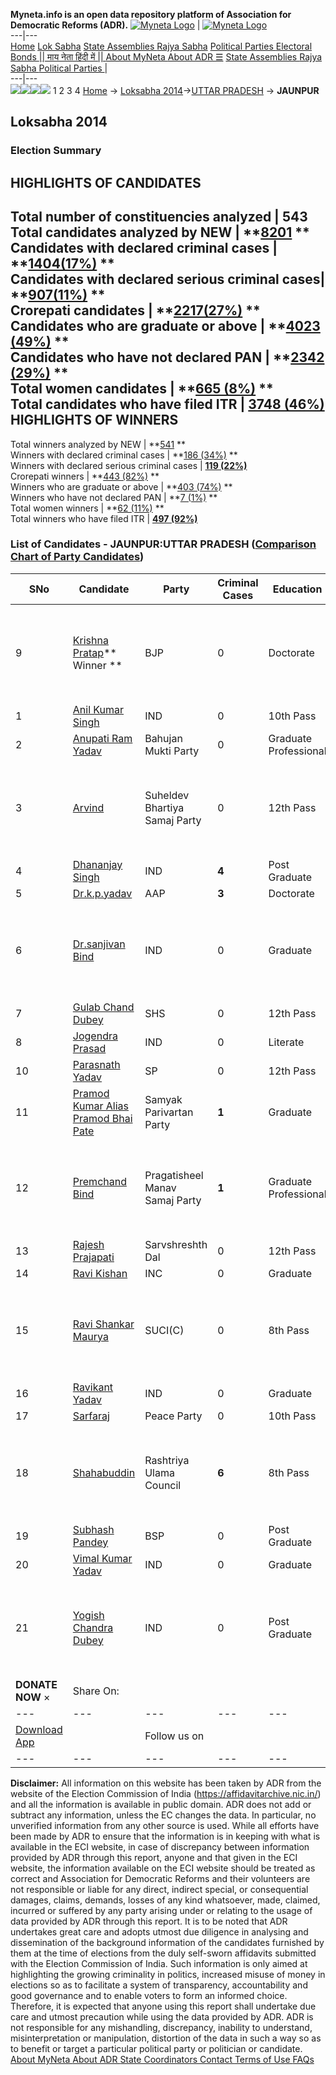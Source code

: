 **Myneta.info is an open data repository platform of Association for Democratic Reforms (ADR).**
[![Myneta Logo](https://www.myneta.info/lib/img/myneta-logo.png)](https://www.myneta.info/) | [![Myneta Logo](https://www.myneta.info/lib/img/adr-logo.png)](https://adrindia.org)  
---|---  
[Home](https://www.myneta.info/) [Lok Sabha](https://www.myneta.info/#ls "Lok Sabha") [ State Assemblies ](https://www.myneta.info/#sa "State Assemblies") [Rajya Sabha](https://www.myneta.info/#rs "Rajya Sabha") [Political Parties ](https://www.myneta.info/party "Political Parties") [ Electoral Bonds ](https://www.myneta.info/electoral_bonds "Electoral Bonds") [ || माय नेता हिंदी में || ](https://translate.google.co.in/translate?prev=hp&hl=en&js=y&u=www.myneta.info&sl=en&tl=hi&history_state0=) [ About MyNeta ](https://adrindia.org/content/about-myneta) [ About ADR ](https://adrindia.org/about-adr/who-we-are) [☰](javascript:void\(0\))
[ State Assemblies ](https://www.myneta.info/#sa "State Assemblies") [ Rajya Sabha ](https://www.myneta.info/#rs "Rajya Sabha") [ Political Parties ](https://www.myneta.info/party "Political Parties")
|   
---|---  
![](https://www.myneta.info/lib/img/banner/banner-1.png)![](https://www.myneta.info/lib/img/banner/banner-2.png)![](https://www.myneta.info/lib/img/banner/banner-3.png)![](https://www.myneta.info/lib/img/banner/banner-4.png)
1  2  3  4 
[Home](https://www.myneta.info/) → [Loksabha 2014](https://www.myneta.info/ls2014/)→[UTTAR PRADESH](https://www.myneta.info/ls2014/index.php?action=show_constituencies&state_id=24) → **JAUNPUR**
### 
## Loksabha 2014
###  Election Summary 
HIGHLIGHTS OF CANDIDATES  
---  
Total number of constituencies analyzed |  543   
Total candidates analyzed by NEW | **[8201](https://www.myneta.info/ls2014/index.php?action=summary&subAction=candidates_analyzed&sort=candidate#summary) **  
Candidates with declared criminal cases | **[1404(17%)](https://www.myneta.info/ls2014/index.php?action=summary&subAction=crime&sort=candidate#summary) **  
Candidates with declared serious criminal cases| **[907(11%)](https://www.myneta.info/ls2014/index.php?action=summary&subAction=serious_crime&sort=candidate#summary) **  
Crorepati candidates | **[2217(27%)](https://www.myneta.info/ls2014/index.php?action=summary&subAction=crorepati&sort=candidate#summary) **  
Candidates who are graduate or above | **[4023 (49%)](https://www.myneta.info/ls2014/index.php?action=summary&subAction=education&sort=candidate#summary) **  
Candidates who have not declared PAN | **[2342 (29%)](https://www.myneta.info/ls2014/index.php?action=summary&subAction=without_pan&sort=candidate#summary) **  
Total women candidates | **[665 (8%)](https://www.myneta.info/ls2014/index.php?action=summary&subAction=women_candidate&sort=candidate#summary) **  
Total candidates who have filed ITR | [**3748 (46%)**](https://www.myneta.info/ls2014/index.php?action=summary&subAction=filed_itr&sort=candidate#summary)  
HIGHLIGHTS OF WINNERS  
---  
Total winners analyzed by NEW | **[541](https://www.myneta.info/ls2014/index.php?action=summary&subAction=winner_analyzed&sort=candidate#summary) **  
Winners with declared criminal cases | **[186 (34%)](https://www.myneta.info/ls2014/index.php?action=summary&subAction=winner_crime&sort=candidate#summary) **  
Winners with declared serious criminal cases | **[119 (22%)](https://www.myneta.info/ls2014/index.php?action=summary&subAction=winner_serious_crime&sort=candidate#summary)**  
Crorepati winners | **[443 (82%)](https://www.myneta.info/ls2014/index.php?action=summary&subAction=winner_crorepati&sort=candidate#summary) **  
Winners who are graduate or above | **[403 (74%)](https://www.myneta.info/ls2014/index.php?action=summary&subAction=winner_education&sort=candidate#summary) **  
Winners who have not declared PAN | **[7 (1%)](https://www.myneta.info/ls2014/index.php?action=summary&subAction=winner_without_pan&sort=candidate#summary) **  
Total women winners | **[62 (11%)](https://www.myneta.info/ls2014/index.php?action=summary&subAction=winner_women&sort=candidate#summary) **  
Total winners who have filed ITR | [**497 (92%)**](https://www.myneta.info/ls2014/index.php?action=summary&subAction=winner_filed_itr&sort=candidate#summary)  
### List of Candidates - JAUNPUR:UTTAR PRADESH ([Comparison Chart of Party Candidates](https://www.myneta.info/ls2014/comparisonchart.php?constituency_id=255))
SNo | Candidate| Party| Criminal Cases| Education| Age| Total Assets| Liabilities  
---|---|---|---|---|---|---|---  
9  | [Krishna Pratap](https://www.myneta.info/ls2014/candidate.php?candidate_id=9261)** Winner ** | BJP | 0 | Doctorate| 37 | ![](https://myneta.info/image_v2.php?myneta_folder=ls2014&candidate_id=9261&col=ta) | ![](https://myneta.info/image_v2.php?myneta_folder=ls2014&candidate_id=9261&col=lia)  
1  | [Anil Kumar Singh](https://www.myneta.info/ls2014/candidate.php?candidate_id=9650) | IND | 0 | 10th Pass| 38 | Rs 25,36,000 ~ 25 Lacs+ | Rs 0 ~   
2  | [Anupati Ram Yadav](https://www.myneta.info/ls2014/candidate.php?candidate_id=9641) | Bahujan Mukti Party | 0 | Graduate Professional| 55 | Rs 68,79,500 ~ 68 Lacs+ | Rs 0 ~   
3  | [Arvind](https://www.myneta.info/ls2014/candidate.php?candidate_id=9642) | Suheldev Bhartiya Samaj Party | 0 | 12th Pass| 31 | ![](https://myneta.info/image_v2.php?myneta_folder=ls2014&candidate_id=9642&col=ta) | ![](https://myneta.info/image_v2.php?myneta_folder=ls2014&candidate_id=9642&col=lia)  
4  | [Dhananjay Singh](https://www.myneta.info/ls2014/candidate.php?candidate_id=9639) | IND | **4** | Post Graduate| 38 | Rs 4,34,84,973 ~ 4 Crore+ | Rs 53,25,290 ~ 53 Lacs+  
5  | [Dr.k.p.yadav](https://www.myneta.info/ls2014/candidate.php?candidate_id=9257) | AAP | **3** | Doctorate| 55 | Rs 2,32,60,000 ~ 2 Crore+ | Rs 42,47,000 ~ 42 Lacs+  
6  | [Dr.sanjivan Bind](https://www.myneta.info/ls2014/candidate.php?candidate_id=9653) | IND | 0 | Graduate| 33 | ![](https://myneta.info/image_v2.php?myneta_folder=ls2014&candidate_id=9653&col=ta) | ![](https://myneta.info/image_v2.php?myneta_folder=ls2014&candidate_id=9653&col=lia)  
7  | [Gulab Chand Dubey](https://www.myneta.info/ls2014/candidate.php?candidate_id=9638) | SHS | 0 | 12th Pass| 40 | Rs 5,71,68,060 ~ 5 Crore+ | Rs 50,00,000 ~ 50 Lacs+  
8  | [Jogendra Prasad](https://www.myneta.info/ls2014/candidate.php?candidate_id=9651) | IND | 0 | Literate| 30 | Rs 5,05,000 ~ 5 Lacs+ | Rs 0 ~   
10  | [Parasnath Yadav](https://www.myneta.info/ls2014/candidate.php?candidate_id=9260) | SP | 0 | 12th Pass| 64 | Rs 1,75,76,964 ~ 1 Crore+ | Rs 0 ~   
11  | [Pramod Kumar Alias Pramod Bhai Pate](https://www.myneta.info/ls2014/candidate.php?candidate_id=9652) | Samyak Parivartan Party | **1** | Graduate| 34 | Rs 10,20,867 ~ 10 Lacs+ | Rs 0 ~   
12  | [Premchand Bind](https://www.myneta.info/ls2014/candidate.php?candidate_id=9640) | Pragatisheel Manav Samaj Party | **1** | Graduate Professional| 50 | ![](https://myneta.info/image_v2.php?myneta_folder=ls2014&candidate_id=9640&col=ta) | ![](https://myneta.info/image_v2.php?myneta_folder=ls2014&candidate_id=9640&col=lia)  
13  | [Rajesh Prajapati](https://www.myneta.info/ls2014/candidate.php?candidate_id=9656) | Sarvshreshth Dal | 0 | 12th Pass| 40 | Rs 20,80,000 ~ 20 Lacs+ | Rs 0 ~   
14  | [Ravi Kishan](https://www.myneta.info/ls2014/candidate.php?candidate_id=9259) | INC | 0 | Graduate| 44 | Rs 14,02,89,942 ~ 14 Crore+ | Rs 1,16,00,969 ~ 1 Crore+  
15  | [Ravi Shankar Maurya](https://www.myneta.info/ls2014/candidate.php?candidate_id=9258) | SUCI(C) | 0 | 8th Pass| 36 | ![](https://myneta.info/image_v2.php?myneta_folder=ls2014&candidate_id=9258&col=ta) | ![](https://myneta.info/image_v2.php?myneta_folder=ls2014&candidate_id=9258&col=lia)  
16  | [Ravikant Yadav](https://www.myneta.info/ls2014/candidate.php?candidate_id=9644) | IND | 0 | Graduate| 21 | Rs 11,00,000 ~ 11 Lacs+ | Rs 0 ~   
17  | [Sarfaraj](https://www.myneta.info/ls2014/candidate.php?candidate_id=9645) | Peace Party | 0 | 10th Pass| 39 | Rs 1,39,93,500 ~ 1 Crore+ | Rs 0 ~   
18  | [Shahabuddin](https://www.myneta.info/ls2014/candidate.php?candidate_id=9646) | Rashtriya Ulama Council | **6** | 8th Pass| 27 | ![](https://myneta.info/image_v2.php?myneta_folder=ls2014&candidate_id=9646&col=ta) | ![](https://myneta.info/image_v2.php?myneta_folder=ls2014&candidate_id=9646&col=lia)  
19  | [Subhash Pandey](https://www.myneta.info/ls2014/candidate.php?candidate_id=9256) | BSP | 0 | Post Graduate| 59 | Rs 37,85,54,105 ~ 37 Crore+ | Rs 21,38,85,564 ~ 21 Crore+  
20  | [Vimal Kumar Yadav](https://www.myneta.info/ls2014/candidate.php?candidate_id=9654) | IND | 0 | Graduate| 28 | Rs 12,70,000 ~ 12 Lacs+ | Rs 0 ~   
21  | [Yogish Chandra Dubey](https://www.myneta.info/ls2014/candidate.php?candidate_id=9655) | IND | 0 | Post Graduate| 43 | ![](https://myneta.info/image_v2.php?myneta_folder=ls2014&candidate_id=9655&col=ta) | ![](https://myneta.info/image_v2.php?myneta_folder=ls2014&candidate_id=9655&col=lia)  
|  **DONATE NOW** × |  Share On:  | [](https://api.whatsapp.com/send?text=https%3A%2F%2Fmyneta.info%2Fpunjab2022%2Findex.php%3Faction%3Dshow_constituencies%26state_id%3D19) | [](https://www.facebook.com/sharer/sharer.php?u=https%3A%2F%2Fmyneta.info%2Fpunjab2022%2Findex.php%3Faction%3Dshow_constituencies%26state_id%3D19) | [](https://twitter.com/share?url=https%3A%2F%2Fmyneta.info%2Fpunjab2022%2Findex.php%3Faction%3Dshow_constituencies%26state_id%3D19)  
---|---|---|---|---  
| [ Download App ](https://play.google.com/store/apps/details?id=com.webrosoft.myneta1&pcampaignid=pcampaignidMKT-Other-global-all-co-prtnr-py-PartBadge-Mar2515-1) | [](https://play.google.com/store/apps/details?id=com.webrosoft.myneta1&pcampaignid=pcampaignidMKT-Other-global-all-co-prtnr-py-PartBadge-Mar2515-1) |  Follow us on  | [](https://www.facebook.com/adrindia.org/) | [](https://twitter.com/adrspeaks) | [](https://groups.google.com/g/national-election-watch?hl=en&pli=1) | [](https://www.instagram.com/adrspeaks/) | [](https://www.youtube.com/user/adrspeaks) | [](https://sharechat.com/profile/adrspeaks)  
---|---|---|---|---|---|---|---|---  
**Disclaimer:** All information on this website has been taken by ADR from the website of the Election Commission of India (https://affidavitarchive.nic.in/) and all the information is available in public domain. ADR does not add or subtract any information, unless the EC changes the data. In particular, no unverified information from any other source is used. While all efforts have been made by ADR to ensure that the information is in keeping with what is available in the ECI website, in case of discrepancy between information provided by ADR through this report, anyone and that given in the ECI website, the information available on the ECI website should be treated as correct and Association for Democratic Reforms and their volunteers are not responsible or liable for any direct, indirect special, or consequential damages, claims, demands, losses of any kind whatsoever, made, claimed, incurred or suffered by any party arising under or relating to the usage of data provided by ADR through this report. It is to be noted that ADR undertakes great care and adopts utmost due diligence in analysing and dissemination of the background information of the candidates furnished by them at the time of elections from the duly self-sworn affidavits submitted with the Election Commission of India. Such information is only aimed at highlighting the growing criminality in politics, increased misuse of money in elections so as to facilitate a system of transparency, accountability and good governance and to enable voters to form an informed choice. Therefore, it is expected that anyone using this report shall undertake due care and utmost precaution while using the data provided by ADR. ADR is not responsible for any mishandling, discrepancy, inability to understand, misinterpretation or manipulation, distortion of the data in such a way so as to benefit or target a particular political party or politician or candidate. 
[ About MyNeta ](https://adrindia.org/content/about-myneta) [ About ADR ](https://adrindia.org/about-adr/who-we-are) [ State Coordinators ](https://adrindia.org/about-adr/state-coordinators) [ Contact ](https://adrindia.org/contact-us) [ Terms of Use ](https://adrindia.org/content/adr-terms-use) [ FAQs ](https://adrindia.org/content/faqs)

